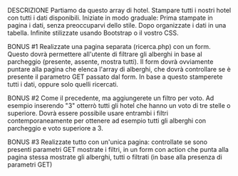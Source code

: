DESCRIZIONE
Partiamo da questo array di hotel. Stampare tutti i nostri hotel con tutti i dati disponibili.
Iniziate in modo graduale:
Prima stampate in pagina i dati, senza preoccuparvi dello stile.
Dopo organizzate i dati in una tabella.
Infinite stilizzate usando Bootstrap o il vostro CSS.

BONUS #1
Realizzate una pagina separata (ricerca.php) con un form.
Questo dovrà permettere all'utente di filtrare gli alberghi in base al parcheggio (presente, assente, mostra tutti).
Il form dovrà ovviamente puntare alla pagina che elenca l'array di alberghi, che dovrà controllare se è presente il parametro GET passato dal form.
In base a questo stamperete tutti i dati, oppure solo quelli ricercati.

BONUS #2
Come il precedente, ma aggiungerete un filtro per voto. Ad esempio inserendo "3" otterrò tutti gli hotel che hanno un voto di tre stelle o superiore.
Dovrà essere possibile usare entrambi i filtri contemporaneamente per ottenere ad esempio tutti gli alberghi con parcheggio e voto superiore a 3.

BONUS #3
Realizzate tutto con un'unica pagina:
controllate se sono presenti parametri GET
mostrate i filtri, in un form con action che punta alla pagina stessa
mostrate gli alberghi, tutti o filtrati (in base alla presenza di parametri GET)